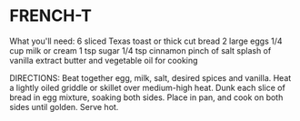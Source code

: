 # FRENCH-T
What you'll need: 6 sliced Texas toast or thick cut bread 2 large eggs 1/4 cup milk or cream 1 tsp sugar 1/4 tsp cinnamon pinch of salt splash of vanilla extract butter and vegetable oil for cooking

DIRECTIONS: Beat together egg, milk, salt, desired spices and vanilla. Heat a lightly oiled griddle or skillet over medium-high heat. Dunk each slice of bread in egg mixture, soaking both sides. Place in pan, and cook on both sides until golden. Serve hot.
